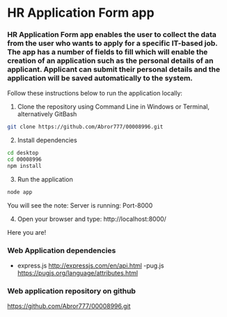 # HR Application Form app 

### HR Application Form app enables the user to collect the data from the user who wants to apply for a specific IT-based job. The app has a number of fields to fill which will enable the creation of an application such as the personal details of an applicant. Applicant can submit their personal details and the application will be saved automatically to the system.

Follow these instructions below to run the application locally:

1. Clone the repository using Command Line in Windows or Terminal, alternatively GitBash
```bash
git clone https://github.com/Abror777/00008996.git
```

2. Install dependencies
```bash
cd desktop
cd 00008996
npm install
```

3. Run the application 
```bash
node app
```
You will see the note: Server is running: Port-8000

4. Open your browser and type: http://localhost:8000/

Here you are!


### Web Application dependencies
- express.js    http://expressjs.com/en/api.html
-pug.js         https://pugjs.org/language/attributes.html

### Web application repository on github
https://github.com/Abror777/00008996.git
